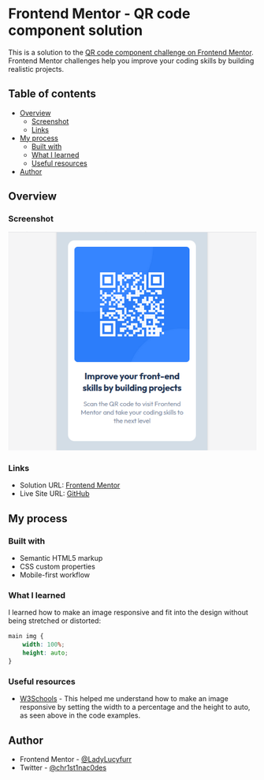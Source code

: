 # Frontend Mentor - QR code component solution

This is a solution to the [QR code component challenge on Frontend Mentor](https://www.frontendmentor.io/challenges/qr-code-component-iux_sIO_H). Frontend Mentor challenges help you improve your coding skills by building realistic projects. 

## Table of contents

- [Overview](#overview)
  - [Screenshot](#screenshot)
  - [Links](#links)
- [My process](#my-process)
  - [Built with](#built-with)
  - [What I learned](#what-i-learned)
  - [Useful resources](#useful-resources)
- [Author](#author)

## Overview

### Screenshot

![](./images/qr-component.png)

### Links

- Solution URL: [Frontend Mentor](https://www.frontendmentor.io/solutions/qr-component-for-mobile-375px-o2Z64Axjum)
- Live Site URL: [GitHub](https://teenabobeena.github.io/qr-card-component/index.html)

## My process

### Built with

- Semantic HTML5 markup
- CSS custom properties
- Mobile-first workflow

### What I learned

I learned how to make an image responsive and fit into the design without being stretched or distorted:

```css
main img {
    width: 100%;
    height: auto;
}
```

### Useful resources

- [W3Schools](https://www.w3schools.com/css/css_rwd_images.asp) - This helped me understand how to make an image responsive by setting the width to a percentage and the height to auto, as seen above in the code examples.

## Author

- Frontend Mentor - [@LadyLucyfurr](https://www.frontendmentor.io/profile/ladylucyfurr)
- Twitter - [@chr1st1nac0des](https://www.twitter.com/chr1st1nac0des)
